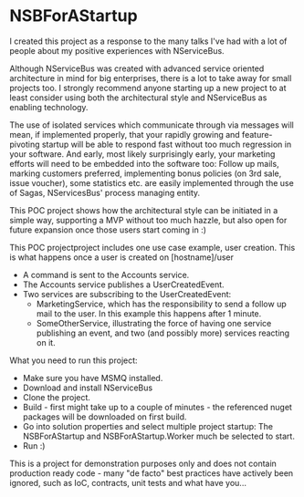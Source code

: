NSBForAStartup
==============
I created this project as a response to the many talks I've had with a lot of people about my positive experiences with NServiceBus. 

Although NServiceBus was created with advanced service oriented architecture in mind for big enterprises, there is a lot to take away for small projects too. I strongly recommend anyone starting up a new project to at least consider using both the architectural style and NServiceBus as enabling technology. 

The use of isolated services which communicate through via messages will mean, if implemented properly, that your rapidly growing and feature-pivoting startup will be able to respond fast without too much regression in your software. 
And early, most likely surprisingly early, your marketing efforts will need to be embedded into the software too: Follow up mails, marking customers preferred, implementing bonus policies (on 3rd sale, issue voucher), some statistics etc. are easily implemented through the use of Sagas, NServicesBus' process managing entity.

This POC project shows how the architectural style can be initiated in a simple way, supporting a MVP without too much hazzle, but also open for future expansion once those users start coming in :)

This POC projectproject includes one use case example, user creation. This is what happens once a user is created on [hostname]/user 

* A command is sent to the Accounts service.
* The Accounts service publishes a UserCreatedEvent.
* Two services are subscribing to the UserCreatedEvent:
  * MarketingService, which has the responsibility to send a follow up mail to the user. In this example this happens after 1 minute.
  * SomeOtherService, illustrating the force of having one service publishing an event, and two (and possibly more) services reacting on it.

What you need to run this project:

* Make sure you have MSMQ installed.
* Download and install NServiceBus
* Clone the project.
* Build - first might take up to a couple of minutes - the referenced nuget packages will be downloaded on first build.
* Go into solution properties and select multiple project startup: The NSBForAStartup and NSBForAStartup.Worker much be selected to start.
* Run :)

This is a project for demonstration purposes only and does not contain production ready code - many "de facto" best practices have actively been ignored, such as IoC, contracts, unit tests and what have you... 
